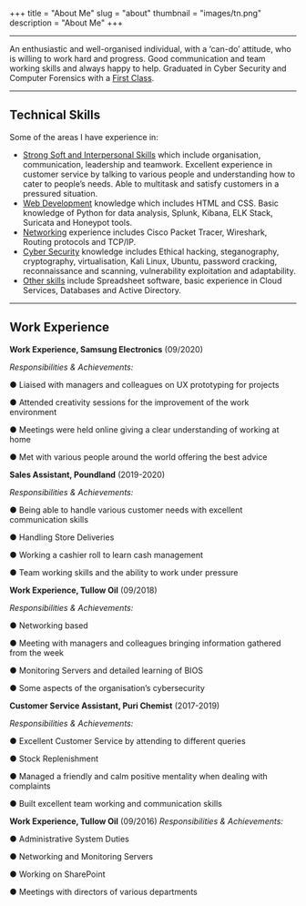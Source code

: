 +++
title = "About Me"
slug = "about"
thumbnail = "images/tn.png"
description = "About Me"
+++

---------------------------
An enthusiastic and well-organised individual, with a ‘can-do’ attitude, who is willing to work hard and progress. Good communication and team working skills and always happy to help. Graduated in Cyber Security and Computer Forensics with a [First Class](). 

---------------------------

## Technical Skills

Some of the areas I have experience in:

* [Strong Soft and Interpersonal Skills]() which include organisation, communication, leadership and teamwork. Excellent experience in customer service by talking to various people and understanding how to cater to people’s needs. Able to multitask and satisfy customers in a pressured situation.
* [Web Development]() knowledge which includes HTML and CSS. Basic knowledge of Python for data analysis, Splunk, Kibana, ELK Stack, Suricata and Honeypot tools.
* [Networking]() experience includes Cisco Packet Tracer, Wireshark, Routing protocols and TCP/IP.
* [Cyber Security]() knowledge includes Ethical hacking, steganography, cryptography, virtualisation, Kali Linux, Ubuntu, password cracking, reconnaissance and scanning, vulnerability exploitation and adaptability. 
* [Other skills]() include Spreadsheet software, basic experience in Cloud Services, Databases and Active Directory. 

---------------------------

## Work Experience 

**Work Experience, Samsung Electronics** (09/2020)

*Responsibilities & Achievements:*

●   Liaised with managers and colleagues on UX prototyping for projects

●	Attended creativity sessions for the improvement of the work environment

●	Meetings were held online giving a clear understanding of working at home

●	Met with various people around the world offering the best advice 

**Sales Assistant, Poundland** (2019-2020)

*Responsibilities & Achievements:*

●	Being able to handle various customer needs with excellent communication skills

●	Handling Store Deliveries 

●	Working a cashier roll to learn cash management 

●	Team working skills and the ability to work under pressure

**Work Experience, Tullow Oil** (09/2018)

*Responsibilities & Achievements:*

●	Networking based 

●	Meeting with managers and colleagues bringing information gathered from the week

●	Monitoring Servers and detailed learning of BIOS

●	Some aspects of the organisation’s cybersecurity 

**Customer Service Assistant, Puri Chemist** (2017-2019)

*Responsibilities & Achievements:*

●	Excellent Customer Service by attending to different queries

●	Stock Replenishment 

●	Managed a friendly and calm positive mentality when dealing with complaints

●	Built excellent team working and communication skills 

**Work Experience, Tullow Oil** (09/2016)
*Responsibilities & Achievements:*

●	Administrative System Duties

●	Networking and Monitoring Servers

●	Working on SharePoint

●	Meetings with directors of various departments 
